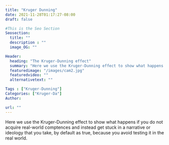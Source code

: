 ```yaml
---
title: "Kruger Dunning"
date: 2021-11-28T01:17:27-08:00
draft: false

#This is the Seo Section
Seosection:
  title: ""
  description : ""
  image_OG: ""

Header:
  heading: "The Kruger-Dunning effect"
  summary: "Here we use the Kruger-Dunning effect to show what happens if you do not acquire real-world comptences and instead get stuck in a narrative or ideology that you take, by default as true, because you avoid testing it in the real world."
  featuredimage: "/images/cam2.jpg"
  featuredvideo: ""
  alternativetext: ""

Tags : ["Kruger-Dunning"]
Categories: ["Kruger-Da"]
Author:

url: ""
---
```

Here we use the Kruger-Dunning effect to show what happens if you do not acquire real-world comptences and instead get stuck in a narrative or ideology that you take, by default as true, because you avoid testing it in the real world.
